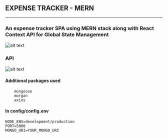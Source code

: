 ## EXPENSE TRACKER - MERN
----


### An expense tracker SPA using MERN stack along with **React Context API** for Global State Management

![alt text](https://imgur.com/AKRCnTq.png "expense tracker image")


### API 
![alt text](https://imgur.com/HEkRysl.png "expense tracker image")

#### Additional packages used
        mongoose
        morgan
        axios


#### In config/config.env
```env
NODE_ENV=development/production
PORT=5000
MONGO_URI=YOUR_MONGO_URI
```